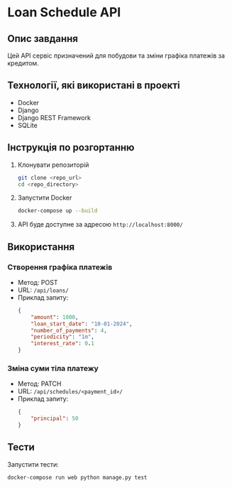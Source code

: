 # Loan Schedule API

## Опис завдання
Цей API сервіс призначений для побудови та зміни графіка платежів за кредитом.

## Технології, які використані в проекті
- Docker
- Django
- Django REST Framework
- SQLite

## Інструкція по розгортанню

1. Клонувати репозиторій
    ```sh
    git clone <repo_url>
    cd <repo_directory>
    ```

2. Запустити Docker
    ```sh
    docker-compose up --build
    ```

3. API буде доступне за адресою `http://localhost:8000/`

## Використання

### Створення графіка платежів
- Метод: POST
- URL: `/api/loans/`
- Приклад запиту:
    ```json
    {
        "amount": 1000,
        "loan_start_date": "10-01-2024",
        "number_of_payments": 4,
        "periodicity": "1m",
        "interest_rate": 0.1
    }
    ```

### Зміна суми тіла платежу
- Метод: PATCH
- URL: `/api/schedules/<payment_id>/`
- Приклад запиту:
    ```json
    {
        "principal": 50
    }
    ```

## Тести

Запустити тести:
```sh
docker-compose run web python manage.py test
